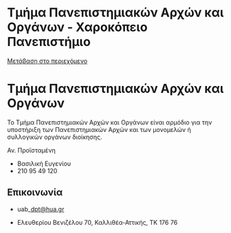 Τμήμα Πανεπιστημιακών Αρχών και Οργάνων - Χαροκόπειο Πανεπιστήμιο
===============

[Μετάβαση στο περιεχόμενο](https://www.hua.gr/administrative-serv/%CF%84%CE%BC%CE%AE%CE%BC%CE%B1-%CF%80%CE%B1%CE%BD%CE%B5%CF%80%CE%B9%CF%83%CF%84%CE%B7%CE%BC%CE%B9%CE%B1%CE%BA%CF%8E%CE%BD-%CE%B1%CF%81%CF%87%CF%8E%CE%BD-%CE%BA%CE%B1%CE%B9-%CE%BF%CF%81%CE%B3%CE%AC/#content "Μετάβαση στο περιεχόμενο")

Τμήμα Πανεπιστημιακών Αρχών και Οργάνων
=======================================

Το Τμήμα Πανεπιστημιακών Αρχών και Οργάνων είναι αρμόδιο για την υποστήριξη των Πανεπιστημιακών Αρχών και των μονομελών ή συλλογικών οργάνων διοίκησης.

Αν. Προϊσταμένη

*   Βασιλική Ευγενίου
*   210 95 49 120

Επικοινωνία
-----------

*   uab\_dpt@hua.gr

*   Ελευθερίου Βενιζέλου 70, Καλλιθέα-Αττικής, ΤΚ 176 76
